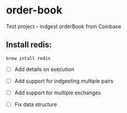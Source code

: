 # order-book

Test project - indgest orderBook from Coinbase

## Install redis:

```
brew intall redis
```

- [ ] Add details on execution
- [ ] Add support for indgesting multiple pairs
- [ ] Add support for multiple exchanges
- [ ] Fix data structure


